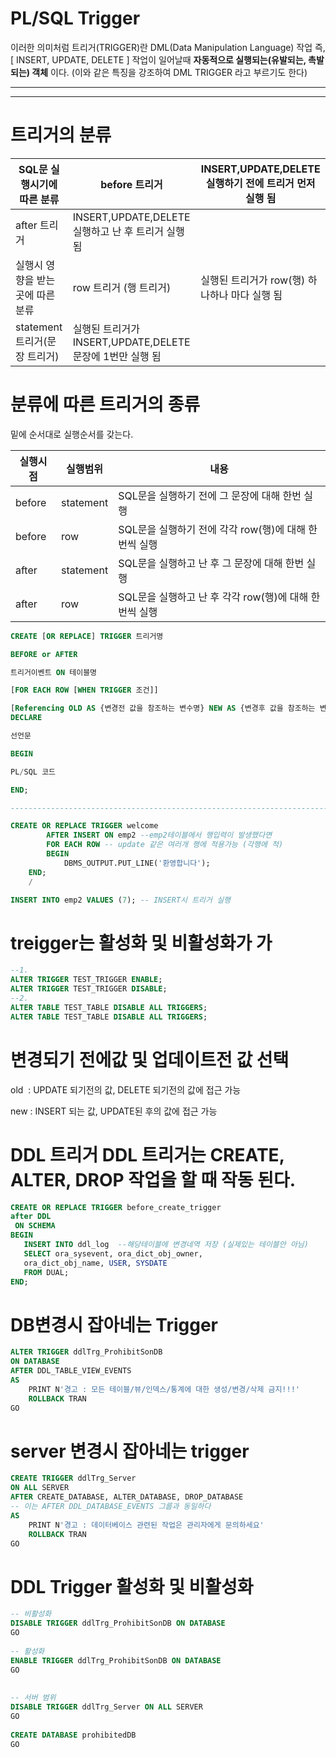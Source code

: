 # PL/SQL Trigger

이러한 의미처럼 트리거(TRIGGER)란 DML(Data Manipulation Language) 작업 즉, [ INSERT, UPDATE, DELETE ] 작업이 일어날때 **자동적으로 실행되는(유발되는, 촉발되는) 객체**
이다. (이와 같은 특징을 강조하여 DML TRIGGER 라고 부르기도 한다)

---

---

# 트리거의 분류

| SQL문 실행시기에 따른 분류 | before 트리거 | INSERT,UPDATE,DELETE 실행하기 전에 트리거 먼저 실행 됨 |
| --- | --- | --- |
| after 트리거 | INSERT,UPDATE,DELETE 실행하고 난 후 트리거 실행 됨 |  |
| 실행시 영향을 받는 곳에 따른 분류 | row 트리거 (행 트리거) | 실행된 트리거가 row(행) 하나하나 마다 실행 됨 |
| statement 트리거(문장 트리거) | 실행된 트리거가 INSERT,UPDATE,DELETE 문장에 1번만 실행 됨 |  |

# 분류에 따른 트리거의 종류

밑에 순서대로 실행순서를 갖는다.

| 실행시점 | 실행범위 | 내용 |
| --- | --- | --- |
| before | statement | SQL문을 실행하기 전에 그 문장에 대해 한번 실행 |
| before | row | SQL문을 실행하기 전에 각각 row(행)에 대해 한번씩 실행 |
| after | statement | SQL문을 실행하고 난 후 그 문장에 대해 한번 실행 |
| after | row | SQL문을 실행하고 난 후 각각 row(행)에 대해 한번씩 실행 |

```sql
CREATE [OR REPLACE] TRIGGER 트리거명

BEFORE or AFTER

트리거이벤트 ON 테이블명

[FOR EACH ROW [WHEN TRIGGER 조건]]

[Referencing OLD AS {변경전 값을 참조하는 변수명} NEW AS {변경후 값을 참조하는 변수명}]
DECLARE

선언문

BEGIN

PL/SQL 코드

END;

-------------------------------------------------------------------------------

CREATE OR REPLACE TRIGGER welcome
        AFTER INSERT ON emp2 --emp2테이블에서 행입력이 발생했다면
        FOR EACH ROW -- update 같은 여러개 행에 적용가능 (각행에 적)
        BEGIN
            DBMS_OUTPUT.PUT_LINE('환영합니다');
    END;
    /

INSERT INTO emp2 VALUES (7); -- INSERT시 트리거 실행
```

# treigger는 활성화 및 비활성화가 가

```sql
--1.
ALTER TRIGGER TEST_TRIGGER ENABLE;
ALTER TRIGGER TEST_TRIGGER DISABLE;
--2.
ALTER TABLE TEST_TABLE DISABLE ALL TRIGGERS;
ALTER TABLE TEST_TABLE DISABLE ALL TRIGGERS;
```

# 변경되기 전에값 및 업데이트전 값 선택

old  : UPDATE 되기전의 값, DELETE 되기전의 값에 접근 가능

new : INSERT 되는 값, UPDATE된 후의 값에 접근 가능

# **DDL 트리거**  DDL 트리거는 **CREATE, ALTER, DROP 작업을 할 때 작동** 된다.

```sql
CREATE OR REPLACE TRIGGER before_create_trigger
after DDL
 ON SCHEMA
BEGIN
   INSERT INTO ddl_log  --해당테이블에 변경네역 저장 (실제있는 테이블안 아님)
   SELECT ora_sysevent, ora_dict_obj_owner,
   ora_dict_obj_name, USER, SYSDATE
   FROM DUAL;
END;
```

# DB변경시 잡아네는 Trigger

```sql
ALTER TRIGGER ddlTrg_ProhibitSonDB
ON DATABASE
AFTER DDL_TABLE_VIEW_EVENTS
AS
    PRINT N'경고 : 모든 테이블/뷰/인덱스/통계에 대한 생성/변경/삭제 금지!!!'
    ROLLBACK TRAN
GO
```

# server 변경시 잡아네는 trigger

```sql
CREATE TRIGGER ddlTrg_Server
ON ALL SERVER
AFTER CREATE_DATABASE, ALTER_DATABASE, DROP_DATABASE
-- 이는 AFTER DDL_DATABASE_EVENTS 그룹과 동일하다
AS
    PRINT N'경고 : 데이터베이스 관련된 작업은 관리자에게 문의하세요'
    ROLLBACK TRAN
GO
```

# DDL Trigger 활성화 및 비활성화

```sql
-- 비활성화
DISABLE TRIGGER ddlTrg_ProhibitSonDB ON DATABASE
GO
 
-- 활성화
ENABLE TRIGGER ddlTrg_ProhibitSonDB ON DATABASE
GO
 
 
-- 서버 범위
DISABLE TRIGGER ddlTrg_Server ON ALL SERVER
GO
 
CREATE DATABASE prohibitedDB
GO
```
